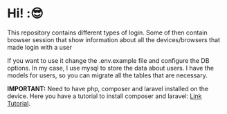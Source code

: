 # Hi! ::sunglasses:

This repository contains different types of login. Some of then contain browser session that show information about all the devices/browsers that made login with a user

If you want to use it change the .env.example file and configure the DB options. In my case, I use mysql to store the data about users. I have the models for users, so you can migrate all the tables that are necessary.

**IMPORTANT:** Need to have php, composer and laravel installed on the device. Here you have a tutorial to install composer and laravel: [Link Tutorial](https://www.youtube.com/watch?v=Rsx1xPURdc8&ab_channel=Webslesson).